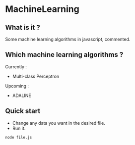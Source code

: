 # MachineLearning

## What is it ?
Some machine learning algorithms in javascript, commented.

## Which machine learning algorithms ?

Currently :
- Multi-class Perceptron

Upcoming :
- ADALINE

## Quick start

- Change any data you want in the desired file.
- Run it.

```
node file.js
```
